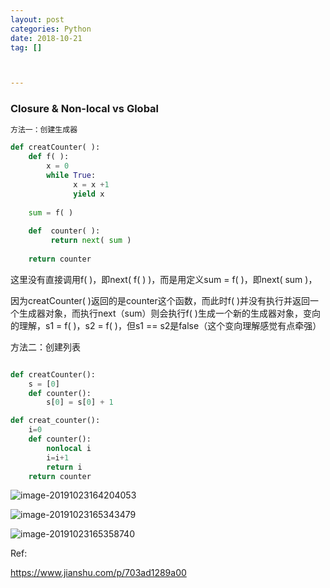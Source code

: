 ```yaml
---
layout: post
categories: Python
date: 2018-10-21
tag: [] 



---
```


### Closure & Non-local vs Global

```python
方法一：创建生成器            

def creatCounter( ):
    def f( ):
        x = 0
        while True:
              x = x +1
              yield x
    
    sum = f( ) 
      
    def  counter( ):
         return next( sum )
 
    return counter


```



这里没有直接调用f( )，即next( f( ) )，而是用定义sum = f( )，即next( sum )，

因为creatCounter( )返回的是counter这个函数，而此时f( )并没有执行并返回一个生成器对象，而执行next（sum）则会执行f( )生成一个新的生成器对象，变向的理解，s1 = f( )，s2 = f( )，但s1 == s2是false（这个变向理解感觉有点牵强）

方法二：创建列表

```python

def creatCounter():
    s = [0]
    def counter():
        s[0] = s[0] + 1
```



```python
def creat_counter():
    i=0
    def counter():
        nonlocal i
        i=i+1
        return i
    return counter
```



![image-20191023164204053](https://tva1.sinaimg.cn/large/006y8mN6gy1g8885skue5j30v30u042e.jpg)



![image-20191023165343479](https://tva1.sinaimg.cn/large/006y8mN6gy1g888hveiitj30dd0v4420.jpg)

![image-20191023165358740](https://tva1.sinaimg.cn/large/006y8mN6gy1g888i4jauxj30db0saq6i.jpg)

Ref:

https://www.jianshu.com/p/703ad1289a00
